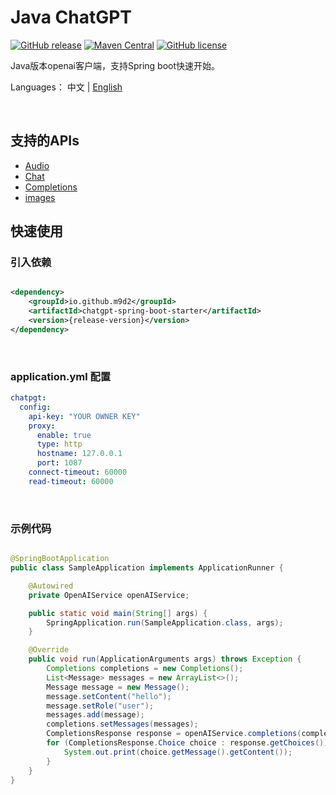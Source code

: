 # Java ChatGPT

[![GitHub release](https://img.shields.io/github/v/release/m9d2/chatgpt-java)](https://github.com/m9d2/chatgpt/releases)
[![Maven Central](https://img.shields.io/maven-central/v/io.github.m9d2/chatgpt-spring-boot-starter)](https://mvnrepository.com/artifact/cn.m9d2.chatgpt/chatgpt)
[![GitHub license](https://img.shields.io/github/license/m9d2/chatgpt-java)](https://github.com/m9d2/chatgpt/blob/main/LICENSE)

Java版本openai客户端，支持Spring boot快速开始。

Languages： 中文 | [English](README.md)

&nbsp;

## 支持的APIs


- [Audio](https://platform.openai.com/docs/api-reference/audio)
- [Chat](https://platform.openai.com/docs/api-reference/chat)
- [Completions](https://platform.openai.com/docs/api-reference/completions)
- [images](https://platform.openai.com/docs/api-reference/images)


## 快速使用

### 引入依赖

```xml

<dependency>
    <groupId>io.github.m9d2</groupId>
    <artifactId>chatgpt-spring-boot-starter</artifactId>
    <version>{release-version}</version>
</dependency>
```

&nbsp;

### application.yml 配置

```yaml
chatpgt:
  config:
    api-key: "YOUR OWNER KEY"
    proxy:
      enable: true
      type: http
      hostname: 127.0.0.1
      port: 1087
    connect-timeout: 60000
    read-timeout: 60000
```

&nbsp;

### 示例代码

```java

@SpringBootApplication
public class SampleApplication implements ApplicationRunner {

    @Autowired
    private OpenAIService openAIService;

    public static void main(String[] args) {
        SpringApplication.run(SampleApplication.class, args);
    }

    @Override
    public void run(ApplicationArguments args) throws Exception {
        Completions completions = new Completions();
        List<Message> messages = new ArrayList<>();
        Message message = new Message();
        message.setContent("hello");
        message.setRole("user");
        messages.add(message);
        completions.setMessages(messages);
        CompletionsResponse response = openAIService.completions(completions);
        for (CompletionsResponse.Choice choice : response.getChoices()) {
            System.out.print(choice.getMessage().getContent());
        }
    }
}
```
